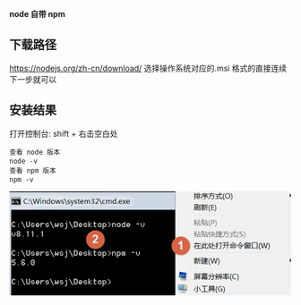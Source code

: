 **node 自带 npm**

## 下载路径
https://nodejs.org/zh-cn/download/ 
选择操作系统对应的.msi 格式的直接连续下一步就可以
## 安装结果
打开控制台:  shift + 右击空白处
~~~
查看 node 版本
node -v
查看 npm 版本
npm -v
~~~
![](images/screenshot_1528102679297.png)

